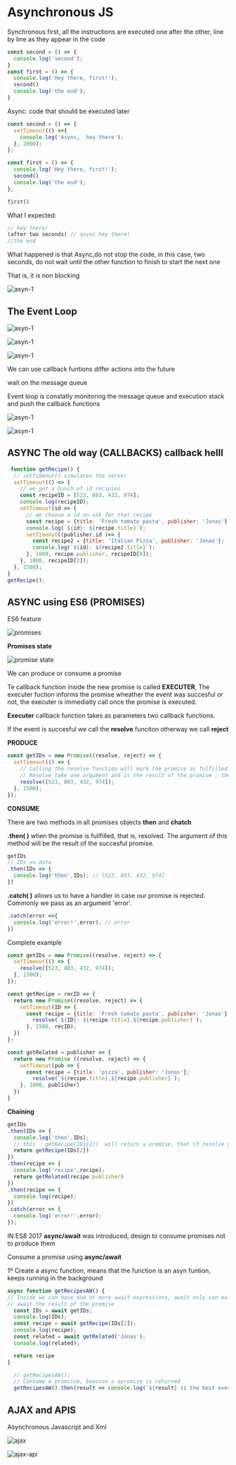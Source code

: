 # Asynchronous JS

Synchronous first, all the instructions are executed one after the other, line by line as they appear in the code
```js
const second = () => {
  console.log('second');
}
const first = () => {
  console.log('Hey there, first!');
  second()
  console.log('the end');
}
```

Async: code that should be executed later

```js
const second = () => {
  setTimeout(() =>{
    console.log('Async,  hey there');
  }, 2000);
};

const first = () => {
  console.log('Hey there, first!');
  second()
  console.log('the end');
};

first()
```

What I expected:
```js
// hey there!
(after two seconds) // async hey there!
//the end
```

What happened is that Async,do not stop the code, in this case, two seconds, do not wait until the other function to finish to start the next one

That is, it is non blocking

![asyn-1](assets/images/async-1.png)


## The Event Loop

![asyn-1](assets/images/sync-async.png)

![asyn-1](assets/images/async-3.png)

![asyn-1](assets/images/async-2.png)


We can use callback funtions differ actions into the future

wait on the message queue 

Event loop is constatly monitoring the message queue and execution stack and push the callback functions
 
![asyn-1](assets/images/event-loop.png)

![asyn-1](assets/images/event-loop-2.png)

## ASYNC The old way (CALLBACKS) callback helll

```js
 function getRecipe() {
  // setTimeout() simulates the server
  setTimeout(() => {
    // we get a bunch of id recipies
    const recipeID = [523, 883, 432, 974];
    console.log(recipeID);
    setTimeout(id => {
      // we choose a id an ask for that recipe
      const recipe = {title: 'Fresh tomato pasta', publisher: 'Jonas'};
      console.log(`${id}: ${recipe.title}`);
      setTimeout((publisher,id )=> {
        const recipe2 = {title: 'Italian Pizza', publisher: 'Jonas'};
        console.log(`${id}: ${recipe2.title}`);
      }, 1000, recipe.publisher, recipeID[0]);   
    }, 1000, recipeID[2]); 
  }, 1500);
}
getRecipe();
```

## ASYNC using ES6 (PROMISES)

ES6 feature

![promises](assets/images/promises.png)


**Promises state**

![promise state](assets/images/promise-state.png)

We can produce or  consume a promise

Te callback function inside the new promise is called **EXECUTER**, The executer fuction informs the promise wheather the event was succesful or not, the executer is immediatly call once the promise is executed.

**Executer** callback function takes as parameters two callback functions.

If the event is succesful we call the **resolve** funciton otherway we call **reject**  

**PRODUCE**
```js
const getIDs = new Promise((resolve, reject) => {
  setTimeout(() => {
    // Calling the resolve function will mark the promise as fulfilled
    // Resolve take one argument and is the result of the promise , the data
    resolve([523, 883, 432, 974]);
  }, 1500);
});
```
**CONSUME**

There are two methods in all promises objects **then** and **chatch**

**.then( )** when the promise is fullfilled, that is, resolved. The argument of this method will be the result of the succesful promise.
```js
getIDs
// IDs == data
.then(IDs => {
  console.log('then',IDs); // [523, 883, 432, 974]
})
```
**.catch( )**  allows us to have a handler in case our promise is rejected. Commonly we pass as an argument 'error'.
```js
.catch(error =>{
  console.log('error!',error); // error
})
```


Complete example
```js
const getIDs = new Promise((resolve, reject) => {
  setTimeout(() => {
    resolve([523, 883, 432, 974]);
  }, 1500);
});
```
```js
const getRecipe = recID => {
  return new Promise((resolve, reject) => {
    setTimeout(ID => {
      const recipe = {title: 'Fresh tomato pasta', publisher: 'Jonas'};
        resolve(`${ID}: ${recipe.title},${recipe.publisher}`);
      }, 1500, recID);
  })
};
```
```js
const getRelated = publisher => {
  return new Promise ((resolve, reject) => {
    setTimeout(pub => {
      const recipe = {title: 'pizza', publisher: 'Jonas'};
        resolve(`${recipe.title},${recipe.publisher}`);
    }, 1000, publisher)
  })
}
```
**Chaining**
```js
getIDs
.then(IDs => {
  console.log('then',IDs);
  // this   getRecipe(IDs[2])  will return a promise, that if resolve gives us the id and the recipe name
  return getRecipe(IDs[2]) 
})
.then(recipe => {
  console.log('recipe',recipe);
  return getRelated(recipe.publisher)
})
.then(recipe => {
  console.log(recipe);
})
.catch(error => {
  console.log('error!',error);
});
```

IN ES8 2017 **async/await** was introduced, design to consume promises not to produce them

Consume a promise using **async/await**

1º Create a async function, means that the function is an asyn funtion, keeps running in the background
```js
async function getRecipesAW() {
// Inside we can have one or more await expressions, await only can exist inside async function
// await the result of the promise
  const IDs = await getIDs;
  console.log(IDs);
  const recipe = await getRecipe(IDs[2]);
  console.log(recipe);
  const related = await getRelated('Jonas');
  console.log(related);

  return recipe
}

  // getRecipesAW();
  // Consume a promsise, beacuse a apromise is returned
  getRecipesAW().then(result => console.log(`${result} is the best ever!`));
```

## AJAX and APIS

Asynchronous Javascript and Xml

![ajax](assets/images/ajax.png)

![ajax-api](assets/images/ajax-api.png)

